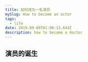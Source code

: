 ```yaml
---
title: 如何成为一名演员
mySlug: How to become an actor
tags:
  - life
date: 2019-09-08T01:00:13.644Z
description: how to became a doctor
---
```

## 演员的诞生
